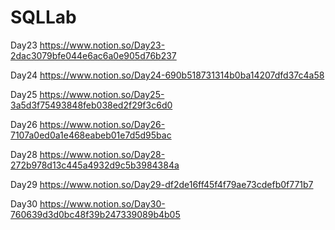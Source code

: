 # SQLLab
 
Day23 https://www.notion.so/Day23-2dac3079bfe044e6ac6a0e905d76b237

Day24  https://www.notion.so/Day24-690b518731314b0ba14207dfd37c4a58

Day25 https://www.notion.so/Day25-3a5d3f75493848feb038ed2f29f3c6d0

Day26 https://www.notion.so/Day26-7107a0ed0a1e468eabeb01e7d5d95bac

Day28 https://www.notion.so/Day28-272b978d13c445a4932d9c5b3984384a

Day29 https://www.notion.so/Day29-df2de16ff45f4f79ae73cdefb0f771b7

Day30 https://www.notion.so/Day30-760639d3d0bc48f39b247339089b4b05
